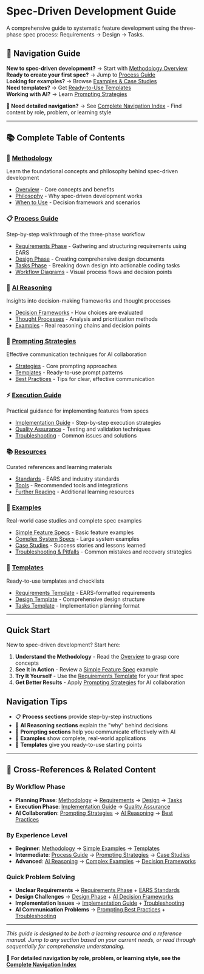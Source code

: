 # Spec-Driven Development Guide

A comprehensive guide to systematic feature development using the three-phase spec process: Requirements → Design → Tasks.

<!-- Navigation Metadata -->
<!-- Keywords: spec-driven development, requirements engineering, system design, implementation planning, AI collaboration -->
<!-- Topics: methodology, process, templates, examples, best practices -->
<!-- Audience: developers, project managers, technical leads -->

## 🧭 Navigation Guide

**New to spec-driven development?** → Start with [Methodology Overview](spec-process-guide/methodology/README.md)  
**Ready to create your first spec?** → Jump to [Process Guide](spec-process-guide/process/README.md)  
**Looking for examples?** → Browse [Examples & Case Studies](spec-process-guide/examples/README.md)  
**Need templates?** → Get [Ready-to-Use Templates](spec-process-guide/templates/README.md)  
**Working with AI?** → Learn [Prompting Strategies](spec-process-guide/prompting/README.md)

**📍 Need detailed navigation?** → See [Complete Navigation Index](spec-process-guide/NAVIGATION.md) - Find content by role, problem, or learning style

---

## 📚 Complete Table of Contents

### 🎯 [Methodology](spec-process-guide/methodology/README.md)
Learn the foundational concepts and philosophy behind spec-driven development
- [Overview](spec-process-guide/methodology/overview.md) - Core concepts and benefits
- [Philosophy](spec-process-guide/methodology/philosophy.md) - Why spec-driven development works
- [When to Use](spec-process-guide/methodology/when-to-use.md) - Decision framework and scenarios

### 📋 [Process Guide](spec-process-guide/process/README.md)
Step-by-step walkthrough of the three-phase workflow
- [Requirements Phase](spec-process-guide/process/requirements-phase.md) - Gathering and structuring requirements using EARS
- [Design Phase](spec-process-guide/process/design-phase.md) - Creating comprehensive design documents
- [Tasks Phase](spec-process-guide/process/tasks-phase.md) - Breaking down design into actionable coding tasks
- [Workflow Diagrams](spec-process-guide/process/workflow-diagrams.md) - Visual process flows and decision points

### 🧠 [AI Reasoning](spec-process-guide/ai-reasoning/README.md)
Insights into decision-making frameworks and thought processes
- [Decision Frameworks](spec-process-guide/ai-reasoning/decision-frameworks.md) - How choices are evaluated
- [Thought Processes](spec-process-guide/ai-reasoning/thought-processes.md) - Analysis and prioritization methods
- [Examples](spec-process-guide/ai-reasoning/examples.md) - Real reasoning chains and decision points

### 💬 [Prompting Strategies](spec-process-guide/prompting/README.md)
Effective communication techniques for AI collaboration
- [Strategies](spec-process-guide/prompting/strategies.md) - Core prompting approaches
- [Templates](spec-process-guide/prompting/templates.md) - Ready-to-use prompt patterns
- [Best Practices](spec-process-guide/prompting/best-practices.md) - Tips for clear, effective communication

### ⚡ [Execution Guide](spec-process-guide/execution/README.md)
Practical guidance for implementing features from specs
- [Implementation Guide](spec-process-guide/execution/implementation-guide.md) - Step-by-step execution strategies  
- [Quality Assurance](spec-process-guide/execution/quality-assurance.md) - Testing and validation techniques
- [Troubleshooting](spec-process-guide/execution/troubleshooting.md) - Common issues and solutions

### 📚 [Resources](spec-process-guide/resources/README.md)
Curated references and learning materials
- [Standards](spec-process-guide/resources/standards.md) - EARS and industry standards
- [Tools](spec-process-guide/resources/tools.md) - Recommended tools and integrations
- [Further Reading](spec-process-guide/resources/further-reading.md) - Additional learning resources

### 📖 [Examples](spec-process-guide/examples/README.md)
Real-world case studies and complete spec examples
- [Simple Feature Specs](spec-process-guide/examples/simple-feature-spec.md) - Basic feature examples
- [Complex System Specs](spec-process-guide/examples/complex-system-spec.md) - Large system examples
- [Case Studies](spec-process-guide/examples/case-studies.md) - Success stories and lessons learned
- [Troubleshooting & Pitfalls](spec-process-guide/examples/troubleshooting-pitfalls.md) - Common mistakes and recovery strategies

### 📝 [Templates](spec-process-guide/templates/README.md)
Ready-to-use templates and checklists
- [Requirements Template](spec-process-guide/templates/requirements-template.md) - EARS-formatted requirements
- [Design Template](spec-process-guide/templates/design-template.md) - Comprehensive design structure
- [Tasks Template](spec-process-guide/templates/tasks-template.md) - Implementation planning format

---

## Quick Start

New to spec-driven development? Start here:

1. **Understand the Methodology** - Read the [Overview](spec-process-guide/methodology/overview.md) to grasp core concepts
2. **See It in Action** - Review a [Simple Feature Spec](spec-process-guide/examples/simple-feature-spec.md) example
3. **Try It Yourself** - Use the [Requirements Template](spec-process-guide/templates/requirements-template.md) for your first spec
4. **Get Better Results** - Apply [Prompting Strategies](spec-process-guide/prompting/strategies.md) for AI collaboration

## Navigation Tips

- 📋 **Process sections** provide step-by-step instructions
- 🧠 **AI Reasoning sections** explain the "why" behind decisions  
- 💬 **Prompting sections** help you communicate effectively with AI
- 📖 **Examples** show complete, real-world applications
- 📝 **Templates** give you ready-to-use starting points

---

## 🔗 Cross-References & Related Content

### By Workflow Phase
- **Planning Phase**: [Methodology](spec-process-guide/methodology/README.md) → [Requirements](spec-process-guide/process/requirements-phase.md) → [Design](spec-process-guide/process/design-phase.md) → [Tasks](spec-process-guide/process/tasks-phase.md)
- **Execution Phase**: [Implementation Guide](spec-process-guide/execution/implementation-guide.md) → [Quality Assurance](spec-process-guide/execution/quality-assurance.md)
- **AI Collaboration**: [Prompting Strategies](spec-process-guide/prompting/README.md) → [AI Reasoning](spec-process-guide/ai-reasoning/README.md) → [Best Practices](spec-process-guide/prompting/best-practices.md)

### By Experience Level
- **Beginner**: [Methodology](spec-process-guide/methodology/README.md) → [Simple Examples](spec-process-guide/examples/simple-feature-spec.md) → [Templates](spec-process-guide/templates/README.md)
- **Intermediate**: [Process Guide](spec-process-guide/process/README.md) → [Prompting Strategies](spec-process-guide/prompting/README.md) → [Case Studies](spec-process-guide/examples/case-studies.md)
- **Advanced**: [AI Reasoning](spec-process-guide/ai-reasoning/README.md) → [Complex Examples](spec-process-guide/examples/complex-system-spec.md) → [Decision Frameworks](spec-process-guide/ai-reasoning/decision-frameworks.md)

### Quick Problem Solving
- **Unclear Requirements** → [Requirements Phase](spec-process-guide/process/requirements-phase.md) + [EARS Standards](spec-process-guide/resources/standards.md)
- **Design Challenges** → [Design Phase](spec-process-guide/process/design-phase.md) + [AI Decision Frameworks](spec-process-guide/ai-reasoning/decision-frameworks.md)
- **Implementation Issues** → [Implementation Guide](spec-process-guide/execution/implementation-guide.md) + [Troubleshooting](spec-process-guide/examples/troubleshooting-pitfalls.md)
- **AI Communication Problems** → [Prompting Best Practices](spec-process-guide/prompting/best-practices.md) + [Troubleshooting](spec-process-guide/examples/troubleshooting-pitfalls.md)

---

*This guide is designed to be both a learning resource and a reference manual. Jump to any section based on your current needs, or read through sequentially for comprehensive understanding.*

**📍 For detailed navigation by role, problem, or learning style, see the [Complete Navigation Index](spec-process-guide/NAVIGATION.md)**